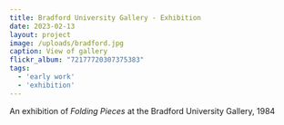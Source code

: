```yaml
---
title: Bradford University Gallery - Exhibition
date: 2023-02-13
layout: project
image: /uploads/bradford.jpg
caption: View of gallery
flickr_album: "72177720307375383"
tags:
  - 'early work'
  - 'exhibition'
---
```

An exhibition of *Folding Pieces* at the Bradford University Gallery, 1984